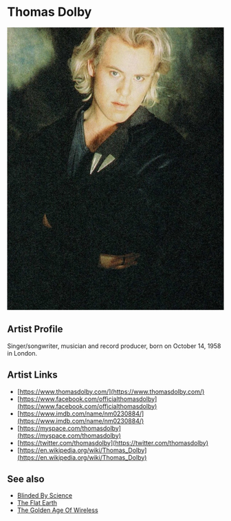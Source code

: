 # Thomas Dolby

![](../../assets/artists/Thomas_Dolby.png)

## Artist Profile

Singer/songwriter, musician and record producer, born on October 14, 1958 in London.

## Artist Links

- [https://www.thomasdolby.com/](https://www.thomasdolby.com/)
- [https://www.facebook.com/officialthomasdolby](https://www.facebook.com/officialthomasdolby)
- [https://www.imdb.com/name/nm0230884/](https://www.imdb.com/name/nm0230884/)
- [https://myspace.com/thomasdolby](https://myspace.com/thomasdolby)
- [https://twitter.com/thomasdolby](https://twitter.com/thomasdolby)
- [https://en.wikipedia.org/wiki/Thomas_Dolby](https://en.wikipedia.org/wiki/Thomas_Dolby)


## See also

- [Blinded By Science](Blinded_By_Science.md)
- [The Flat Earth](The_Flat_Earth.md)
- [The Golden Age Of Wireless](The_Golden_Age_Of_Wireless.md)
